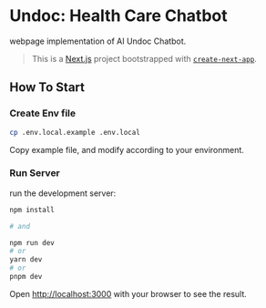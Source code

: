 # Undoc: Health Care Chatbot

webpage implementation of AI Undoc Chatbot.

> This is a [Next.js](https://nextjs.org/) project bootstrapped with [`create-next-app`](https://github.com/vercel/next.js/tree/canary/packages/create-next-app).

## How To Start

### Create Env file

```bash
cp .env.local.example .env.local
```

Copy example file, and modify according to your environment.

### Run Server

run the development server:

```bash
npm install

# and

npm run dev
# or
yarn dev
# or
pnpm dev
```

Open [http://localhost:3000](http://localhost:3000) with your browser to see the result.
